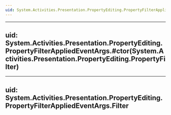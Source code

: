 ```yaml
---
uid: System.Activities.Presentation.PropertyEditing.PropertyFilterAppliedEventArgs
---
```


---
uid: System.Activities.Presentation.PropertyEditing.PropertyFilterAppliedEventArgs.#ctor(System.Activities.Presentation.PropertyEditing.PropertyFilter)
---

---
uid: System.Activities.Presentation.PropertyEditing.PropertyFilterAppliedEventArgs.Filter
---
